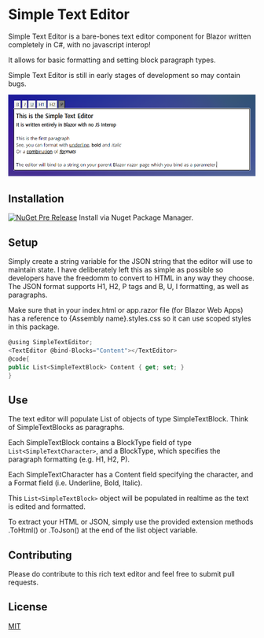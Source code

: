 # Simple Text Editor

Simple Text Editor is a bare-bones text editor component for Blazor written completely in C#, with no javascript interop!

It allows for basic formatting and setting block paragraph types.

Simple Text Editor is still in early stages of development so may contain bugs.

![Screenshot of the Simple Text Editor interface](https://github.com/drmikesamy/SimpleTextEditor/blob/master/simpletexteditor.png?raw=true)

## Installation

[![NuGet Pre Release](https://img.shields.io/badge/nuget-1.2.0-orange.svg)](https://www.nuget.org/packages/SimpleTextEditor)
Install via Nuget Package Manager.

## Setup

Simply create a string variable for the JSON string that the editor will use to maintain state. I have deliberately left this as simple as possible so developers have the freedomm to convert to HTML in any way they choose. The JSON format supports H1, H2, P tags and B, U, I formatting, as well as paragraphs.

Make sure that in your index.html or app.razor file (for Blazor Web Apps) has a reference to {Assembly name}.styles.css so it can use scoped styles in this package.

```cs
@using SimpleTextEditor;
<TextEditor @bind-Blocks="Content"></TextEditor>
@code{
public List<SimpleTextBlock> Content { get; set; }
}
```

## Use

The text editor will populate List of objects of type SimpleTextBlock. Think of SimpleTextBlocks as paragraphs. 

Each SimpleTextBlock contains a BlockType field of type `List<SimpleTextCharacter>`, and a BlockType, which specifies the paragraph formatting (e.g. H1, H2, P). 

Each SimpleTextCharacter has a Content field specifying the character, and a Format field (i.e. Underline, Bold, Italic).

This `List<SimpleTextBlock>` object will be populated in realtime as the text is edited and formatted.

To extract your HTML or JSON, simply use the provided extension methods .ToHtml() or .ToJson() at the end of the list object variable.

## Contributing

Please do contribute to this rich text editor and feel free to submit pull requests.

## License

[MIT](https://choosealicense.com/licenses/mit/)
